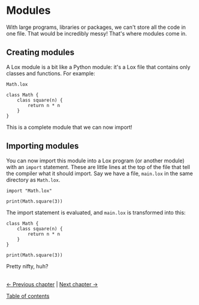 # Modules
With large programs, libraries or packages, we can't store all the code in one file. That would be incredibly messy! That's 
where modules come in.

## Creating modules
A Lox module is a bit like a Python module: it's a Lox file that contains only classes and functions. For example:

`Math.lox`
```
class Math {
    class square(n) {
        return n * n
    }
}
```
This is a complete module that we can now import!

## Importing modules
You can now import this module into a Lox program (or another module) with an `import` statement. These are little lines at the 
top of the file that tell the compiler what it should import. Say we have a file, `main.lox` in the same directory as `Math.lox`.
```
import "Math.lox"

print(Math.square(3))
```

The import statement is evaluated, and `main.lox` is transformed into this:
```
class Math {
    class square(n) {
        return n * n
    }
}

print(Math.square(3))
```

Pretty nifty, huh?

\
[<- Previous chapter](./06-classes.md) | [Next chapter ->](./08-standard-library.md)

[Table of contents](./00-contents.md)
